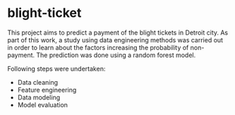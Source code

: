 # blight-ticket
This project aims to predict a payment of the blight tickets in Detroit city.
As part of this work, a study using data engineering methods was carried out in order to learn about the factors increasing the probability of non-payment.
The prediction was done using a random forest model.

Following steps were undertaken:

* Data cleaning
* Feature engineering
* Data modeling
* Model evaluation